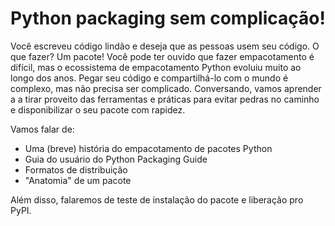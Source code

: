 # Python packaging sem complicação!

Você escreveu código lindão e deseja que as pessoas usem seu código. O que fazer? Um pacote! Você pode ter ouvido que fazer empacotamento é difícil, mas o ecossistema de empacotamento Python evoluiu muito ao longo dos anos. Pegar seu código e compartilhá-lo com o mundo é complexo, mas não precisa ser complicado. Conversando, vamos aprender a a tirar proveito das ferramentas e práticas para evitar pedras no caminho e disponibilizar o seu pacote com rapidez.

Vamos falar de:


* Uma (breve) história do empacotamento de pacotes Python
* Guia do usuário do Python Packaging Guide
* Formatos de distribuição
* "Anatomia" de um pacote

Além disso, falaremos de teste de instalação do pacote e liberação pro PyPI.
